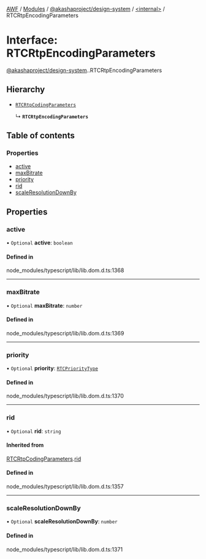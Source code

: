 [AWF](../README.md) / [Modules](../modules.md) / [@akashaproject/design-system](../modules/akashaproject_design_system.md) / [<internal\>](../modules/akashaproject_design_system._internal_.md) / RTCRtpEncodingParameters

# Interface: RTCRtpEncodingParameters

[@akashaproject/design-system](../modules/akashaproject_design_system.md).[<internal>](../modules/akashaproject_design_system._internal_.md).RTCRtpEncodingParameters

## Hierarchy

- [`RTCRtpCodingParameters`](akashaproject_design_system._internal_.RTCRtpCodingParameters.md)

  ↳ **`RTCRtpEncodingParameters`**

## Table of contents

### Properties

- [active](akashaproject_design_system._internal_.RTCRtpEncodingParameters.md#active)
- [maxBitrate](akashaproject_design_system._internal_.RTCRtpEncodingParameters.md#maxbitrate)
- [priority](akashaproject_design_system._internal_.RTCRtpEncodingParameters.md#priority)
- [rid](akashaproject_design_system._internal_.RTCRtpEncodingParameters.md#rid)
- [scaleResolutionDownBy](akashaproject_design_system._internal_.RTCRtpEncodingParameters.md#scaleresolutiondownby)

## Properties

### active

• `Optional` **active**: `boolean`

#### Defined in

node_modules/typescript/lib/lib.dom.d.ts:1368

___

### maxBitrate

• `Optional` **maxBitrate**: `number`

#### Defined in

node_modules/typescript/lib/lib.dom.d.ts:1369

___

### priority

• `Optional` **priority**: [`RTCPriorityType`](../modules/akashaproject_design_system._internal_.md#rtcprioritytype)

#### Defined in

node_modules/typescript/lib/lib.dom.d.ts:1370

___

### rid

• `Optional` **rid**: `string`

#### Inherited from

[RTCRtpCodingParameters](akashaproject_design_system._internal_.RTCRtpCodingParameters.md).[rid](akashaproject_design_system._internal_.RTCRtpCodingParameters.md#rid)

#### Defined in

node_modules/typescript/lib/lib.dom.d.ts:1357

___

### scaleResolutionDownBy

• `Optional` **scaleResolutionDownBy**: `number`

#### Defined in

node_modules/typescript/lib/lib.dom.d.ts:1371
